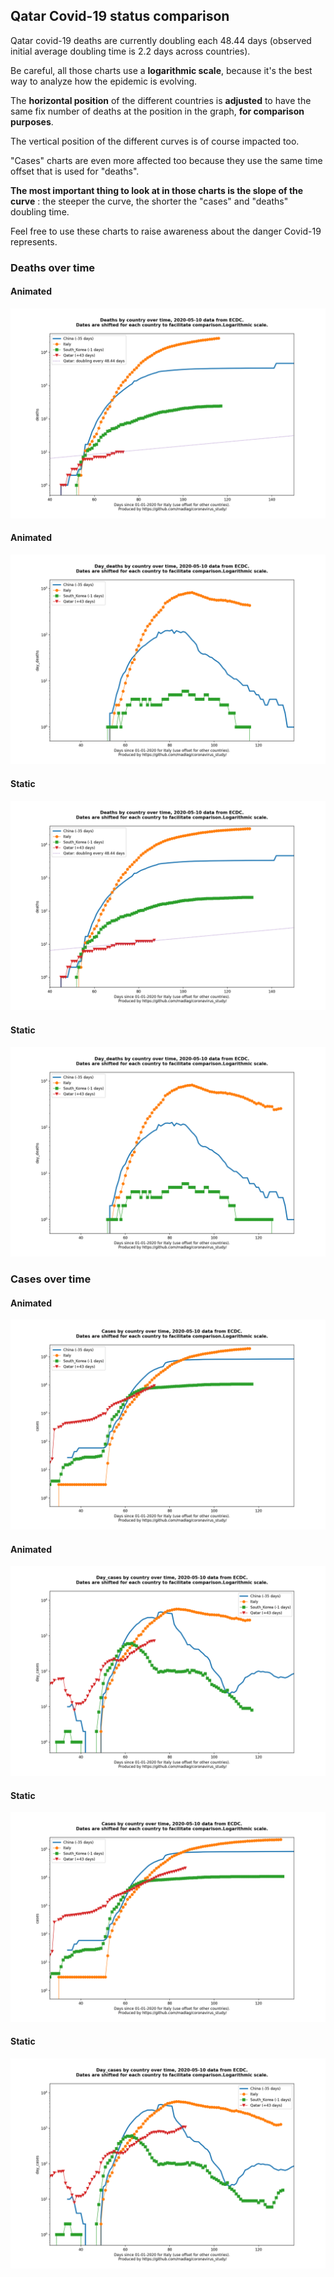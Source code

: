## Qatar Covid-19 status comparison 

Qatar covid-19 deaths are currently doubling each 48.44 days (observed initial average doubling time is 2.2 days across countries).



Be careful, all those charts use a **logarithmic scale**, because it's the best way to analyze how the epidemic is evolving.
 
The **horizontal position** of the different countries is **adjusted** to have the same fix number of deaths at the position in the graph, **for comparison purposes**.

The vertical position of the different curves is of course impacted too.

"Cases" charts are even more affected too because they use the same time offset that is used for "deaths".

**The most important thing to look at in those charts is the slope of the curve** : the steeper the curve, the shorter the "cases" and "deaths" doubling time.

Feel free to use these charts to raise awareness about the danger Covid-19 represents. 


 
### Deaths over time
 
#### Animated
![Qatar covid-19 deaths animated chart](https://raw.githubusercontent.com/madlag/coronavirus_study/master/notebooks/graphs/2020-05-10/countries/Qatar/2020-05-10_Qatar_deaths.gif "Qatar covid-19 deaths animated chart")   
 
#### Animated
![Qatar covid-19 daily deaths animated chart](https://raw.githubusercontent.com/madlag/coronavirus_study/master/notebooks/graphs/2020-05-10/countries/Qatar/2020-05-10_Qatar_day_deaths.gif "Qatar covid-19 day_deaths animated chart")   
 
#### Static
![Qatar covid-19 deaths static chart](https://raw.githubusercontent.com/madlag/coronavirus_study/master/notebooks/graphs/2020-05-10/countries/Qatar/2020-05-10_Qatar_deaths.png "Qatar covid-19 deaths static chart")   
 
#### Static
![Qatar covid-19 daily deaths static chart](https://raw.githubusercontent.com/madlag/coronavirus_study/master/notebooks/graphs/2020-05-10/countries/Qatar/2020-05-10_Qatar_day_deaths.png "Qatar covid-19 day_deaths static chart")   

 
### Cases over time
 
#### Animated
![Qatar covid-19 cases animated chart](https://raw.githubusercontent.com/madlag/coronavirus_study/master/notebooks/graphs/2020-05-10/countries/Qatar/2020-05-10_Qatar_cases.gif "Qatar covid-19 cases animated chart")   
 
#### Animated
![Qatar covid-19 daily cases animated chart](https://raw.githubusercontent.com/madlag/coronavirus_study/master/notebooks/graphs/2020-05-10/countries/Qatar/2020-05-10_Qatar_day_cases.gif "Qatar covid-19 day_cases animated chart")   
 
#### Static
![Qatar covid-19 cases static chart](https://raw.githubusercontent.com/madlag/coronavirus_study/master/notebooks/graphs/2020-05-10/countries/Qatar/2020-05-10_Qatar_cases.png "Qatar covid-19 cases static chart")   
 
#### Static
![Qatar covid-19 daily cases static chart](https://raw.githubusercontent.com/madlag/coronavirus_study/master/notebooks/graphs/2020-05-10/countries/Qatar/2020-05-10_Qatar_day_cases.png "Qatar covid-19 day_cases static chart")   

